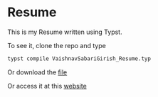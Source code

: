 # Resume 

This is my Resume written using Typst.

To see it, clone the repo and type 

```bash
typst compile VaishnavSabariGirish_Resume.typ
```


Or download the [file](./VaishnavSabariGirish_Resume.pdf)

Or access it at this [website](https://vaishnav-sabari-girish.github.io/Resume/)
